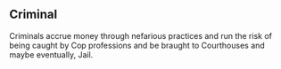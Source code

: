 ## Criminal

Criminals accrue money through nefarious practices and run the risk of being caught by Cop professions and be braught to Courthouses and maybe eventually, Jail.

